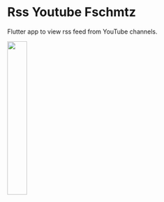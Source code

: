 # Rss Youtube Fschmtz

Flutter app to view rss feed from YouTube channels.

<img src="https://user-images.githubusercontent.com/21291813/151475250-eb5a68ff-c211-4f07-8e1a-b8aa3d50ec6f.png" width="30%"></img> 
